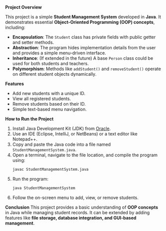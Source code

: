**Project Overview**

This project is a simple **Student Management System** developed in **Java**. It demonstrates essential **Object-Oriented Programming (OOP) concepts**, including:

- **Encapsulation**: The `Student` class has private fields with public getter and setter methods.
- **Abstraction**: The program hides implementation details from the user and provides a simple menu-driven interface.
- **Inheritance**: (If extended in the future) A base `Person` class could be used for both students and teachers.
- **Polymorphism**: Methods like `addStudent()` and `removeStudent()` operate on different student objects dynamically.

**Features**
- Add new students with a unique ID.
- View all registered students.
- Remove students based on their ID.
- Simple text-based menu navigation.

**How to Run the Project**
1. Install Java Development Kit (JDK) from [Oracle](https://www.oracle.com/java/technologies/javase-downloads.html).
2. Use an IDE (Eclipse, IntelliJ, or NetBeans) or a text editor like Notepad++.
3. Copy and paste the Java code into a file named `StudentManagementSystem.java`.
4. Open a terminal, navigate to the file location, and compile the program using:
   ```bash
   javac StudentManagementSystem.java
   ```
5. Run the program:
   ```bash
   java StudentManagementSystem
   ```
6. Follow the on-screen menu to add, view, or remove students.

**Conclusion**
This project provides a basic understanding of **OOP concepts** in Java while managing student records. It can be extended by adding features like **file storage, database integration, and GUI-based management**.

